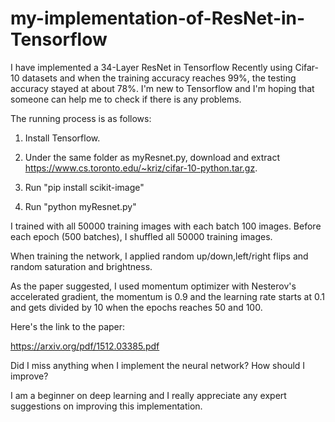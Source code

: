# my-implementation-of-ResNet-in-Tensorflow
I have implemented a 34-Layer ResNet in Tensorflow Recently using Cifar-10 datasets and when the training accuracy reaches 99%, the testing accuracy stayed at about 78%. I'm new to Tensorflow and I'm hoping that someone can help me to check if there is any problems.

The running process is as follows:

1. Install Tensorflow.

2. Under the same folder as myResnet.py, download and extract https://www.cs.toronto.edu/~kriz/cifar-10-python.tar.gz.

3. Run "pip install scikit-image"

4. Run "python myResnet.py"


I trained with all 50000 training images with each batch 100 images. Before each epoch (500 batches), I shuffled all 50000 training images.

When training the network, I applied random up/down,left/right flips and random saturation and brightness.

As the paper suggested, I used momentum optimizer with Nesterov's accelerated gradient, the momentum is 0.9 and the learning rate starts at 0.1 and gets divided by 10 when the epochs reaches 50 and 100.

Here's the link to the paper:

https://arxiv.org/pdf/1512.03385.pdf

Did I miss anything when I implement the neural network? How should I improve?

I am a beginner on deep learning and I really appreciate any expert suggestions on improving this implementation.
